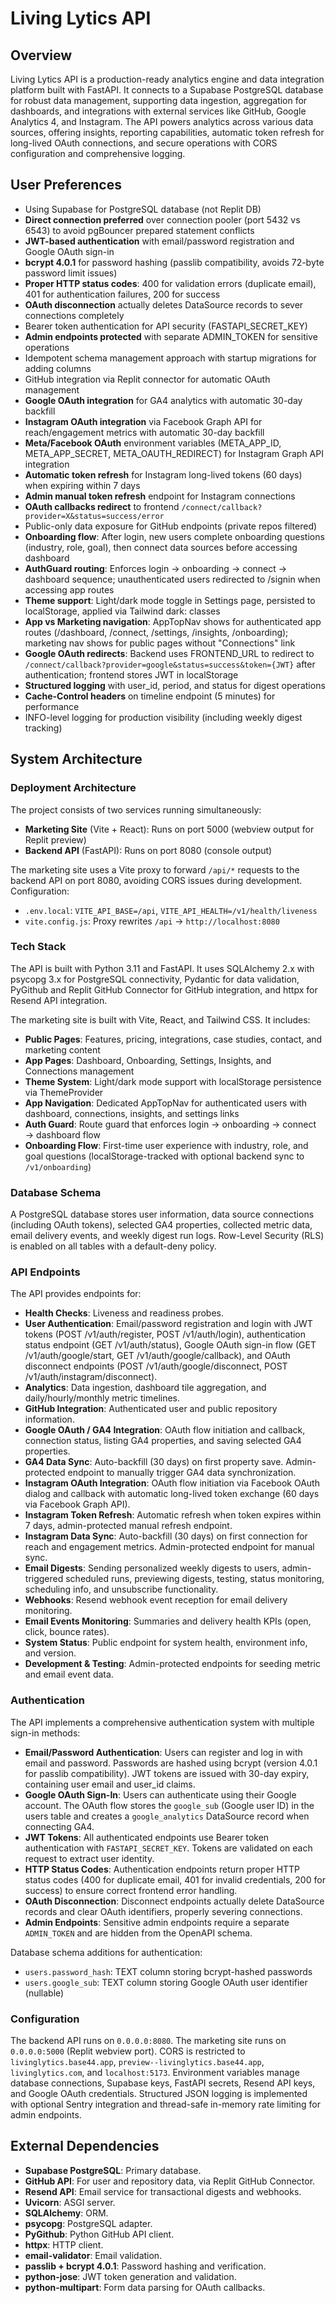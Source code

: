 # Living Lytics API

## Overview
Living Lytics API is a production-ready analytics engine and data integration platform built with FastAPI. It connects to a Supabase PostgreSQL database for robust data management, supporting data ingestion, aggregation for dashboards, and integrations with external services like GitHub, Google Analytics 4, and Instagram. The API powers analytics across various data sources, offering insights, reporting capabilities, automatic token refresh for long-lived OAuth connections, and secure operations with CORS configuration and comprehensive logging.

## User Preferences
- Using Supabase for PostgreSQL database (not Replit DB)
- **Direct connection preferred** over connection pooler (port 5432 vs 6543) to avoid pgBouncer prepared statement conflicts
- **JWT-based authentication** with email/password registration and Google OAuth sign-in
- **bcrypt 4.0.1** for password hashing (passlib compatibility, avoids 72-byte password limit issues)
- **Proper HTTP status codes**: 400 for validation errors (duplicate email), 401 for authentication failures, 200 for success
- **OAuth disconnection** actually deletes DataSource records to sever connections completely
- Bearer token authentication for API security (FASTAPI_SECRET_KEY)
- **Admin endpoints protected** with separate ADMIN_TOKEN for sensitive operations
- Idempotent schema management approach with startup migrations for adding columns
- GitHub integration via Replit connector for automatic OAuth management
- **Google OAuth integration** for GA4 analytics with automatic 30-day backfill
- **Instagram OAuth integration** via Facebook Graph API for reach/engagement metrics with automatic 30-day backfill
- **Meta/Facebook OAuth** environment variables (META_APP_ID, META_APP_SECRET, META_OAUTH_REDIRECT) for Instagram Graph API integration
- **Automatic token refresh** for Instagram long-lived tokens (60 days) when expiring within 7 days
- **Admin manual token refresh** endpoint for Instagram connections
- **OAuth callbacks redirect** to frontend `/connect/callback?provider=X&status=success/error`
- Public-only data exposure for GitHub endpoints (private repos filtered)
- **Onboarding flow**: After login, new users complete onboarding questions (industry, role, goal), then connect data sources before accessing dashboard
- **AuthGuard routing**: Enforces login → onboarding → connect → dashboard sequence; unauthenticated users redirected to /signin when accessing app routes
- **Theme support**: Light/dark mode toggle in Settings page, persisted to localStorage, applied via Tailwind dark: classes
- **App vs Marketing navigation**: AppTopNav shows for authenticated app routes (/dashboard, /connect, /settings, /insights, /onboarding); marketing nav shows for public pages without "Connections" link
- **Google OAuth redirects**: Backend uses FRONTEND_URL to redirect to `/connect/callback?provider=google&status=success&token={JWT}` after authentication; frontend stores JWT in localStorage
- **Structured logging** with user_id, period, and status for digest operations
- **Cache-Control headers** on timeline endpoint (5 minutes) for performance
- INFO-level logging for production visibility (including weekly digest tracking)

## System Architecture

### Deployment Architecture
The project consists of two services running simultaneously:
- **Marketing Site** (Vite + React): Runs on port 5000 (webview output for Replit preview)
- **Backend API** (FastAPI): Runs on port 8080 (console output)

The marketing site uses a Vite proxy to forward `/api/*` requests to the backend API on port 8080, avoiding CORS issues during development. Configuration:
- `.env.local`: `VITE_API_BASE=/api`, `VITE_API_HEALTH=/v1/health/liveness`
- `vite.config.js`: Proxy rewrites `/api` → `http://localhost:8080`

### Tech Stack
The API is built with Python 3.11 and FastAPI. It uses SQLAlchemy 2.x with psycopg 3.x for PostgreSQL connectivity, Pydantic for data validation, PyGithub and Replit GitHub Connector for GitHub integration, and httpx for Resend API integration.

The marketing site is built with Vite, React, and Tailwind CSS. It includes:
- **Public Pages**: Features, pricing, integrations, case studies, contact, and marketing content
- **App Pages**: Dashboard, Onboarding, Settings, Insights, and Connections management
- **Theme System**: Light/dark mode support with localStorage persistence via ThemeProvider
- **App Navigation**: Dedicated AppTopNav for authenticated users with dashboard, connections, insights, and settings links
- **Auth Guard**: Route guard that enforces login → onboarding → connect → dashboard flow
- **Onboarding Flow**: First-time user experience with industry, role, and goal questions (localStorage-tracked with optional backend sync to `/v1/onboarding`)

### Database Schema
A PostgreSQL database stores user information, data source connections (including OAuth tokens), selected GA4 properties, collected metric data, email delivery events, and weekly digest run logs. Row-Level Security (RLS) is enabled on all tables with a default-deny policy.

### API Endpoints
The API provides endpoints for:
- **Health Checks**: Liveness and readiness probes.
- **User Authentication**: Email/password registration and login with JWT tokens (POST /v1/auth/register, POST /v1/auth/login), authentication status endpoint (GET /v1/auth/status), Google OAuth sign-in flow (GET /v1/auth/google/start, GET /v1/auth/google/callback), and OAuth disconnect endpoints (POST /v1/auth/google/disconnect, POST /v1/auth/instagram/disconnect).
- **Analytics**: Data ingestion, dashboard tile aggregation, and daily/hourly/monthly metric timelines.
- **GitHub Integration**: Authenticated user and public repository information.
- **Google OAuth / GA4 Integration**: OAuth flow initiation and callback, connection status, listing GA4 properties, and saving selected GA4 properties.
- **GA4 Data Sync**: Auto-backfill (30 days) on first property save. Admin-protected endpoint to manually trigger GA4 data synchronization.
- **Instagram OAuth Integration**: OAuth flow initiation via Facebook OAuth dialog and callback with automatic long-lived token exchange (60 days via Facebook Graph API).
- **Instagram Token Refresh**: Automatic refresh when token expires within 7 days, admin-protected manual refresh endpoint.
- **Instagram Data Sync**: Auto-backfill (30 days) on first connection for reach and engagement metrics. Admin-protected endpoint for manual sync.
- **Email Digests**: Sending personalized weekly digests to users, admin-triggered scheduled runs, previewing digests, testing, status monitoring, scheduling info, and unsubscribe functionality.
- **Webhooks**: Resend webhook event reception for email delivery monitoring.
- **Email Events Monitoring**: Summaries and delivery health KPIs (open, click, bounce rates).
- **System Status**: Public endpoint for system health, environment info, and version.
- **Development & Testing**: Admin-protected endpoints for seeding metric and email event data.

### Authentication
The API implements a comprehensive authentication system with multiple sign-in methods:
- **Email/Password Authentication**: Users can register and log in with email and password. Passwords are hashed using bcrypt (version 4.0.1 for passlib compatibility). JWT tokens are issued with 30-day expiry, containing user email and user_id claims.
- **Google OAuth Sign-In**: Users can authenticate using their Google account. The OAuth flow stores the `google_sub` (Google user ID) in the users table and creates a `google_analytics` DataSource record when connecting GA4.
- **JWT Tokens**: All authenticated endpoints use Bearer token authentication with `FASTAPI_SECRET_KEY`. Tokens are validated on each request to extract user identity.
- **HTTP Status Codes**: Authentication endpoints return proper HTTP status codes (400 for duplicate email, 401 for invalid credentials, 200 for success) to ensure correct frontend error handling.
- **OAuth Disconnection**: Disconnect endpoints actually delete DataSource records and clear OAuth identifiers, properly severing connections.
- **Admin Endpoints**: Sensitive admin endpoints require a separate `ADMIN_TOKEN` and are hidden from the OpenAPI schema.

Database schema additions for authentication:
- `users.password_hash`: TEXT column storing bcrypt-hashed passwords
- `users.google_sub`: TEXT column storing Google OAuth user identifier (nullable)

### Configuration
The backend API runs on `0.0.0.0:8080`. The marketing site runs on `0.0.0.0:5000` (Replit webview port). CORS is restricted to `livinglytics.base44.app`, `preview--livinglytics.base44.app`, `livinglytics.com`, and `localhost:5173`. Environment variables manage database connections, Supabase keys, FastAPI secrets, Resend API keys, and Google OAuth credentials. Structured JSON logging is implemented with optional Sentry integration and thread-safe in-memory rate limiting for admin endpoints.

## External Dependencies
- **Supabase PostgreSQL**: Primary database.
- **GitHub API**: For user and repository data, via Replit GitHub Connector.
- **Resend API**: Email service for transactional digests and webhooks.
- **Uvicorn**: ASGI server.
- **SQLAlchemy**: ORM.
- **psycopg**: PostgreSQL adapter.
- **PyGithub**: Python GitHub API client.
- **httpx**: HTTP client.
- **email-validator**: Email validation.
- **passlib + bcrypt 4.0.1**: Password hashing and verification.
- **python-jose**: JWT token generation and validation.
- **python-multipart**: Form data parsing for OAuth callbacks.